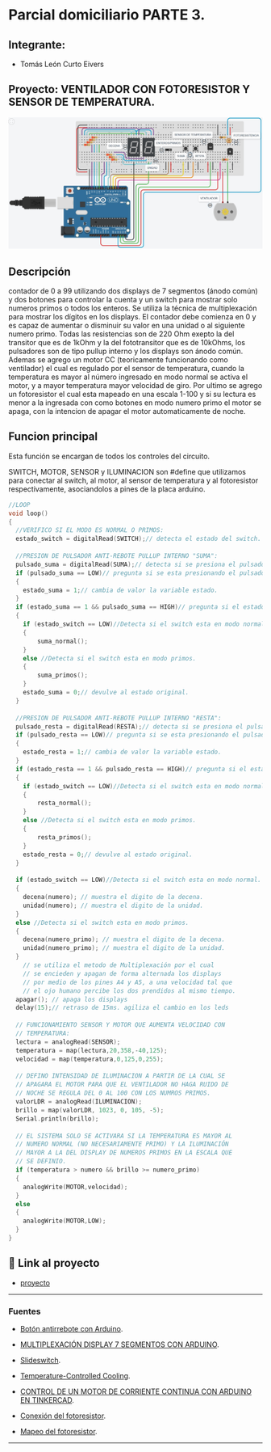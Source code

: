 # Parcial domiciliario PARTE 3.


## Integrante: 
- Tomás León Curto Eivers


## Proyecto: VENTILADOR CON FOTORESISTOR Y SENSOR DE TEMPERATURA.
![Tinkercad](./img/ArduinoTinkercad3.jpg)


## Descripción
contador de 0 a 99 utilizando dos displays de 7 segmentos (ánodo común) y dos botones para controlar la cuenta y un switch para mostrar solo numeros primos o todos los enteros.
Se utiliza la técnica de multiplexación para mostrar los dígitos en los displays. 
El contador debe comienza en 0 y es capaz de aumentar o disminuir su valor en una unidad o al siguiente numero primo.
Todas las resistencias son de 220 Ohm exepto la del transitor que es de 1kOhm y la del fototransitor que es de 10kOhms, los pulsadores son de tipo pullup interno y los displays son ánodo común.
Ademas se agrego un motor CC (teoricamente funcionando como ventilador) el cual es regulado por el sensor de temperatura, cuando la temperatura es mayor al número ingresado en modo normal se activa el motor, 
y a mayor temperatura mayor velocidad de giro.
Por ultimo se agrego un fotoresistor el cual esta mapeado en una escala 1-100 y si su lectura es menor a la ingresada con como botones en modo numero primo el motor se apaga, con la intencion de apagar el motor 
automaticamente de noche.


## Funcion principal
Esta función se encargan de todos los controles del circuito.

SWITCH, MOTOR, SENSOR y ILUMINACION son #define que utilizamos para conectar al switch, al motor, al sensor de temperatura y al fotoresistor respectivamente, asociandolos a pines de la placa arduino.

~~~ C++ (lenguaje en el que esta escrito)
//LOOP
void loop()
{  
  //VERIFICO SI EL MODO ES NORMAL O PRIMOS:
  estado_switch = digitalRead(SWITCH);// detecta el estado del switch.
  
  //PRESION DE PULSADOR ANTI-REBOTE PULLUP INTERNO "SUMA":
  pulsado_suma = digitalRead(SUMA);// detecta si se presiona el pulsador.
  if (pulsado_suma == LOW)// pregunta si se esta presionando el pulsador.
  {
  	estado_suma = 1;// cambia de valor la variable estado.
  }
  if (estado_suma == 1 && pulsado_suma == HIGH)// pregunta si el estado es 1 pero se solto el boton.
  {
    if (estado_switch == LOW)//Detecta si el switch esta en modo normal.
    {  
  		suma_normal();
    }
    else //Detecta si el switch esta en modo primos.
    {
    	suma_primos();
    }
    estado_suma = 0;// devulve al estado original.
  }
  
  //PRESION DE PULSADOR ANTI-REBOTE PULLUP INTERNO "RESTA":
  pulsado_resta = digitalRead(RESTA);// detecta si se presiona el pulsador.
  if (pulsado_resta == LOW)// pregunta si se esta presionando el pulsador.
  {
  	estado_resta = 1;// cambia de valor la variable estado.
  }
  if (estado_resta == 1 && pulsado_resta == HIGH)// pregunta si el estado es 1 pero se solto el boton.
  {
  	if (estado_switch == LOW)//Detecta si el switch esta en modo normal.
    {  
  		resta_normal();
    }
    else //Detecta si el switch esta en modo primos.
    {
    	resta_primos();
    }
    estado_resta = 0;// devulve al estado original.
  }
  
  if (estado_switch == LOW)//Detecta si el switch esta en modo normal.
  {
  	decena(numero); // muestra el digito de la decena.
  	unidad(numero); // muestra el digito de la unidad.
  }
  else //Detecta si el switch esta en modo primos.
  {
  	decena(numero_primo); // muestra el digito de la decena.
  	unidad(numero_primo); // muestra el digito de la unidad.
  }
    // se utiliza el metodo de Multiplexación por el cual
    // se encieden y apagan de forma alternada los displays
    // por medio de los pines A4 y A5, a una velocidad tal que
    // el ojo humano percibe los dos prendidos al mismo tiempo.
  apagar(); // apaga los displays
  delay(15);// retraso de 15ms. agiliza el cambio en los leds 
  
  // FUNCIONAMIENTO SENSOR Y MOTOR QUE AUMENTA VELOCIDAD CON 
  // TEMPERATURA:
  lectura = analogRead(SENSOR);
  temperatura = map(lectura,20,358,-40,125);
  velocidad = map(temperatura,0,125,0,255);
  
  // DEFINO INTENSIDAD DE ILUMINACION A PARTIR DE LA CUAL SE
  // APAGARA EL MOTOR PARA QUE EL VENTILADOR NO HAGA RUIDO DE 
  // NOCHE SE REGULA DEL 0 AL 100 CON LOS NUMROS PRIMOS.
  valorLDR = analogRead(ILUMINACION);
  brillo = map(valorLDR, 1023, 0, 105, -5);
  Serial.println(brillo);
  
  // EL SISTEMA SOLO SE ACTIVARA SI LA TEMPERATURA ES MAYOR AL 
  // NUMERO NORMAL (NO NECESARIAMENTE PRIMO) Y LA ILUMINACIÓN
  // MAYOR A LA DEL DISPLAY DE NUMEROS PRIMOS EN LA ESCALA QUE
  // SE DEFINIO.
  if (temperatura > numero && brillo >= numero_primo)
  {
   	analogWrite(MOTOR,velocidad); 
  }
  else
  {
  	analogWrite(MOTOR,LOW); 
  }
}  
~~~

## :robot: Link al proyecto
- [proyecto](https://www.tinkercad.com/things/i77Lrzm76wg-copy-of-parcial-domiciliario-parte-2-curto-eivers-tomas-leon/editel?sharecode=NF3FVEAS1_0ooMY2fami3nE5PWlEv1cgaRUR6gzlRxA)

---
### Fuentes
- [Botón antirrebote con Arduino](https://www.youtube.com/watch?v=FoTFJW5Hyz8).

- [MULTIPLEXACIÓN DISPLAY 7 SEGMENTOS CON ARDUINO](https://www.youtube.com/watch?v=bScD6wptNws&t=188s).

- [Slideswitch](https://www.youtube.com/watch?v=cFFwFCuSZN4).

- [Temperature-Controlled Cooling](https://www.youtube.com/watch?v=mtB97aFkdHs).

- [CONTROL DE UN MOTOR DE CORRIENTE CONTINUA CON ARDUINO EN TINKERCAD](https://www.youtube.com/watch?v=fJKPeiwi0Pc&t=843s).

- [Conexión del fotoresistor](https://programarfacil.com/blog/arduino-blog/ldr-arduino/#Que_es_un_LDR).

- [Mapeo del fotoresistor](https://www.circuitbasics.com/how-to-use-photoresistors-to-detect-light-on-an-arduino/).
---
